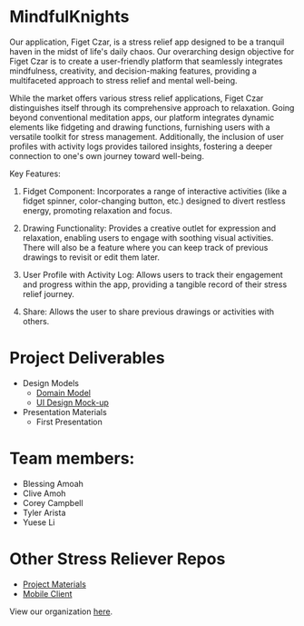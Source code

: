 # MindfulKnights

Our application, Figet Czar, is a stress relief app designed to be a tranquil haven in the midst of life's daily chaos. Our overarching design objective for Figet Czar is to create a user-friendly platform that seamlessly integrates mindfulness, creativity, and decision-making features, providing a multifaceted approach to stress relief and mental well-being.

While the market offers various stress relief applications, Figet Czar distinguishes itself through its comprehensive approach to relaxation. Going beyond conventional meditation apps, our platform integrates dynamic elements like fidgeting and drawing functions, furnishing users with a versatile toolkit for stress management. Additionally, the inclusion of user profiles with activity logs provides tailored insights, fostering a deeper connection to one's own journey toward well-being.

Key Features:

1. Fidget Component: Incorporates a range of interactive activities (like a fidget spinner, color-changing button, etc.) designed to divert restless energy, promoting relaxation and focus.

2. Drawing Functionality: Provides a creative outlet for expression and relaxation, enabling users to engage with soothing visual activities. There will also be a feature where you can keep track of previous drawings to revisit or edit them later.

3. User Profile with Activity Log: Allows users to track their engagement and progress within the app, providing a tangible record of their stress relief journey.

4. Share: Allows the user to share previous drawings or activities with others.

# Project Deliverables
- Design Models
  - [Domain Model](https://github.com/calvin-cs262-fall2023-teamh/stressReliver-project/blob/main/images/domainModel.pdf)
  - [UI Design Mock-up](https://github.com/calvin-cs262-fall2023-teamh/stressReliver-project/blob/main/images/CS262-UIDesign.pdf)
- Presentation Materials
  - First Presentation


# Team members: 
- Blessing Amoah
- Clive Amoh
- Corey Campbell
- Tyler Arista
- Yuese Li

# Other Stress Reliever Repos
- [Project Materials](https://github.com/calvin-cs262-fall2023-teamh/stressReliver-project)
- [Mobile Client](https://github.com/calvin-cs262-fall2023-teamh/stressReliever-client)

View our organization [here](https://github.com/calvin-cs262-fall2023-teamh).
